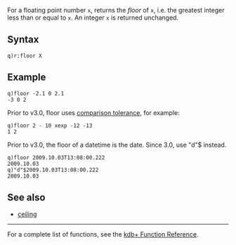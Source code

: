 For a floating point number `x`, returns the *floor* of `x`, i.e. the greatest integer less than or equal to `x`. An integer `x` is returned unchanged.

Syntax
------

    q)r:floor X

Example
-------

    q)floor -2.1 0 2.1
    -3 0 2

Prior to v3.0, floor uses [comparison tolerance](Cookbook/ComparisonTolerance "wikilink"), for example:

    q)floor 2 - 10 xexp -12 -13
    1 2

Prior to v3.0, the floor of a datetime is the date. Since 3.0, use "d"$ instead.

    q)floor 2009.10.03T13:08:00.222
    2009.10.03
    q)"d"$2009.10.03T13:08:00.222
    2009.10.03

See also
--------

-   [ceiling](Reference/ceiling "wikilink")

------------------------------------------------------------------------

For a complete list of functions, see the [kdb+ Function Reference](Reference "wikilink").

